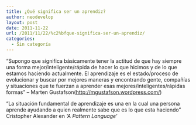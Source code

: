 ```yaml
---
title: ¿Qué significa ser un aprendiz?
author: neodevelop
layout: post
date: 2011-11-22
url: /2011/11/22/%c2%bfque-significa-ser-un-aprendiz/
categories:
  - Sin categoría
---
```

&#8220;Supongo que significa básicamente tener la actitud de que hay siempre una forma mejor/inteligente/rápida de hacer lo que hicimos y de lo que estamos haciendo actualmente. El aprendizaje es el estado/proceso de evolucionar y buscar por mejores maneras y encontrando gente, compañías y situaciones que te fuerzan a aprender esas mejores/inteligentes/rápidas formas&#8221; &#8211; Marten Gustafson(<http://mgustafson.wordpress.com/>)

&#8220;La situación fundamental de aprendizaje es una en la cual una persona aprende ayudando a quien realmente sabe que es lo que esta haciendo&#8221; Cristopher Alexander en *&#8216;A Pattern Language&#8217;*

<div id="wp_fb_like_button" style="margin:5px 0;float:none;height:100px;">
  <fb:like href="http://artesanos.de/software/2011/11/22/%c2%bfque-significa-ser-un-aprendiz/" send="false" layout="like" width="450" show_faces="true" font="arial" action="" colorscheme="light"></fb:like>
</div>